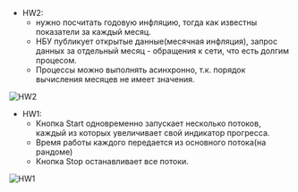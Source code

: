  - HW2:
    - нужно посчитать годовую инфляцию, тогда как известны показатели за каждый месяц.
    - НБУ публикует открытые данные(месячная инфляция), запрос данных за отдельный месяц - обращения к сети, что есть долгим процесом.
    - Процессы можно выполнять асинхронно, т.к. порядок вычисления месяцев не имеет значения.

![HW2](https://github.com/DaniilSob2004/SPNP_CW/assets/106149184/0c43ae18-ee4e-4a16-9e3c-4a132a4befb3)

 - HW1:
   - Кнопка Start одновременно запускает несколько потоков, каждый из которых увеличивает свой индикатор прогресса.
   - Время работы каждого передается из основного потока(на рандоме)
   - Кнопка Stop останавливает все потоки.

![HW1](https://github.com/DaniilSob2004/SPNP_CW/assets/106149184/4db53cf8-120d-431d-9107-478b54456c94)